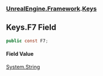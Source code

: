 ### [UnrealEngine.Framework](./UnrealEngine-Framework.md 'UnrealEngine.Framework').[Keys](./Keys.md 'UnrealEngine.Framework.Keys')
## Keys.F7 Field
  
```csharp
public const F7;
```
#### Field Value
[System.String](https://docs.microsoft.com/en-us/dotnet/api/System.String 'System.String')  
